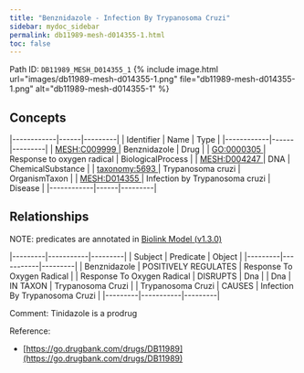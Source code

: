 ```yaml
---
title: "Benznidazole - Infection By Trypanosoma Cruzi"
sidebar: mydoc_sidebar
permalink: db11989-mesh-d014355-1.html
toc: false 
---
```



Path ID: `DB11989_MESH_D014355_1`
{% include image.html url="images/db11989-mesh-d014355-1.png" file="db11989-mesh-d014355-1.png" alt="db11989-mesh-d014355-1" %}

## Concepts

|------------|------|---------|
| Identifier | Name | Type    |
|------------|------|---------|
| <a href="https://identifiers.org/MESH:C009999">MESH:C009999 </a> | Benznidazole | Drug |
| <a href="https://identifiers.org/GO:0000305">GO:0000305 </a> | Response to oxygen radical | BiologicalProcess |
| <a href="https://identifiers.org/MESH:D004247">MESH:D004247 </a> | DNA | ChemicalSubstance |
| <a href="https://identifiers.org/taxonomy:5693">taxonomy:5693 </a> | Trypanosoma cruzi | OrganismTaxon |
| <a href="https://identifiers.org/MESH:D014355">MESH:D014355 </a> | Infection by Trypanosoma cruzi | Disease |
|------------|------|---------|

## Relationships


NOTE: predicates are annotated in <a href="https://github.com/biolink/biolink-model/releases/tag/v1.3.0">Biolink Model (v1.3.0)</a>

|---------|-----------|---------|
| Subject | Predicate | Object  |
|---------|-----------|---------|
| Benznidazole | POSITIVELY REGULATES | Response To Oxygen Radical |
| Response To Oxygen Radical | DISRUPTS | Dna |
| Dna | IN TAXON | Trypanosoma Cruzi |
| Trypanosoma Cruzi | CAUSES | Infection By Trypanosoma Cruzi |
|---------|-----------|---------|

Comment: Tinidazole is a prodrug

Reference: 
  - [https://go.drugbank.com/drugs/DB11989](https://go.drugbank.com/drugs/DB11989)
